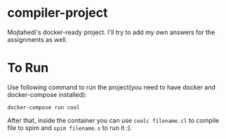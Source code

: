 # compiler-project
Mojtahedi's docker-ready project. I'll try to add my own answers for the assignments as well.

# To Run
Use following command to run the project(you need to have docker and docker-compose installed):

```docker-compose run cool```

After that, inside the container you can use `coolc filename.cl` to compile file to spim and `spim filename.s` to run it :).
